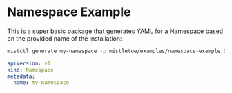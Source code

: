 # **Namespace** Example

This is a super basic package that generates YAML for a Namespace based on the provided name of the installation:

```sh
mistctl generate my-namespace -p mistletoe/examples/namespace-example:0.1.2
```

```yaml
apiVersion: v1
kind: Namespace
metadata:
  name: my-namespace
```
